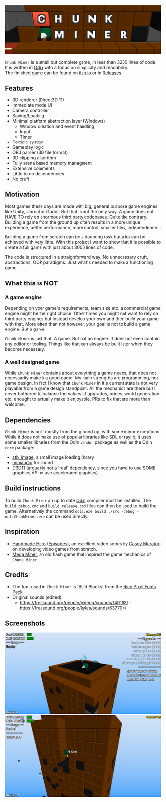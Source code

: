![](Banner.png)

`Chunk Miner` is a small but complete game, in less than 3200 lines of code.  
It is written in [Odin](https://odin-lang.org/) with a focus on simplicity and readability.  
The finished game can be found on [itch.io](https://alektron.itch.io/) or in [Releases](https://github.com/alektron/ChunkMinerGame/releases).

## Features
- 3D renderer (Direct3D 11)
- Immediate mode UI
- Camera controller
- Saving/Loading
- Minimal platform abstraction layer (Windows)
  - Window creation and event handling
  - Input
  - Timer
- Particle system
- Gameplay logic
- OBJ parser (3D file format)
- 3D clipping algorithm
- Fully arena based memory managment
- Extensive comments
- Little to no dependencies
- No cruft

## Motivation
Most games these days are made with big, general purpose game engines like Unity, Unreal or Godot.
But that is not the only way. A game does not HAVE TO rely on enormous third party codebases.
Quite the contrary. Building a game from the ground up often results in a more unique experience, better performance, more control, smaller files, independence...

Building a game from scratch can be a daunting task but a lot can be achieved with very little. With this project I want to show that it is possible to create a full game with just about 3000 lines of code.

The code is structured in a straighforward way. No unnecessary cruft, abstractions, OOP paradigms. Just what's needed to make a functioning game.

## What this is NOT
### A game engine
Depending on your game's requirements, team size etc. a commercial game engine might be the right choice.
Other times you might not want to rely on third party engines but instead develop your own and then build your game with that. More often than not however, your goal is not to build a game engine. But a game.

`Chunk Miner` is just that. A game. But not an engine. It does not even contain any editor or tooling.
Things like that can always be built later when they become necessary.

### A well designed game
While `Chunk Miner` contains about everything a game needs, that does not necessarily make it a good game. My main strengths are programming, not game design. In fact I know that `Chunk Miner` in it's current state is not very playable from a game design standpoint. All the mechanics are there but I never bothered to balance the values of upgrades, prices, world generation etc. enought to actually make it enjoyable.
PRs to fix that are more than welcome.

## Dependencies
`Chunk Miner` is built mostly from the ground up, with some minor exceptions.  
While it does not make use of popular libraries like [SDL](https://github.com/libsdl-org/SDL) or [raylib](https://github.com/raysan5/raylib), it uses some smaller libraries from the Odin `vendor` package as well as the Odin `core` package:
- [stb_image](https://pkg.odin-lang.org/vendor/stb/image/), a small image loading library
- [miniaudio](https://pkg.odin-lang.org/vendor/miniaudio/) for sound
- [D3D11](https://pkg.odin-lang.org/vendor/directx/d3d11/) (arguably not a 'real' dependency, since you have to use SOME graphics API to use accelerated graphics)

## Build instructions
To build `Chunk Miner` an up to date [Odin](https://odin-lang.org/) compiler must be installed.
The `build_debug.cmd` and `build_release.cmd` files can then be used to build the game.
Alternatively the command `odin.exe build ./src -debug -out:ChunkMiner.exe` can be used directly.

## Inspiration
- [Handmade Hero](https://mollyrocket.com/#handmade) ([Episodes](https://guide.handmadehero.org/)), an excellent video series by [Casey Muratori](https://x.com/cmuratori) on developing video games from scratch.
- [Mega Miner](https://www.newgrounds.com/portal/view/576052), an old flash game that inspired the game mechanics of `Chunk Miner`

## Credits
- The font used in `Chunk Miner` is 'Bold Blocks' from the [Nico Pixel Fonts Pack](https://emhuo.itch.io/nico-pixel-fonts-pack) 
- Original sounds (edited):
  - https://freesound.org/people/videog/sounds/149193/
  -https://freesound.org/people/kyles/sounds/637704/

## Screenshots
![](Preview0.jpg)
![](Preview1.jpg)

